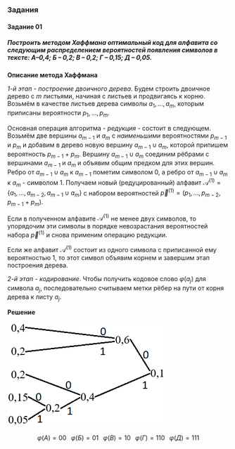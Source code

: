 ### Задания

#### Задание 01

##### Построить методом Хаффмана оптимальный код для алфавита со следующим распределением вероятностей появления символов в тексте: А–0,4; Б – 0,2; В – 0,2; Г – 0,15; Д – 0,05.

**Описание метода Хаффмана**

*1-й этап - построение двоичного дерева*. Будем строить двоичное дерево с $m$ листьями, начиная с листьев и продвигаясь к корню. Возьмём в качестве листьев дерева символы $a_1, \dotsc , a_m$, которым приписаны вероятности $p_1, \dotsc , p_m$.

Основная операция алгоритма - *редукция* - состоит в следующем. Возьмём две вершины $a_{m-1}$ и $a_m$ с *наименьшими* вероятностями $p_{m-1}$ и $p_m$ и добавим в дерево новую вершину $a_{m-1} \cup a_m$, которой припишем вероятность $p_{m-1} + p_m$. Вершину $a_{m-1} \cup a_m$ соединим рёбрами с вершинами $a_{m-1}$ и $a_m$ и объявим общим предком для этих вершин. Ребро от $a_{m-1} \cup a_m$ к $a_{m-1}$ пометим символом 0, а ребро от $a_{m-1} \cup a_m$ к $a_m$ - символом 1. Получаем новый (редуцированный) алфавит $\mathscr{A}^{(1)} = \{a_1, \dotsc , a_{m-2}, a_{m-1} \cup a_m\}$ с набором вероятностей $\vec{p}^{(1)} = (p_1, \dotsc , p_{m-2}, p_{m-1} + p_m)$.

Если в полученном алфавите $\mathscr{A}^{(1)}$ не менее двух символов, то упорядочим эти символы в порядке невозрастания вероятностей набора $\vec{p}^{(1)}$ и снова применим операцию редукции.

Если же алфавит $\mathscr{A}^{(1)}$ состоит из одного символа с приписанной ему вероятностью 1, то этот символ объявим корнем и завершим этап построения дерева.

*2-й этап - кодирование*. Чтобы получить кодовое слово $\varphi (a_j)$ для символа $a_j$, последовательно считываем метки рёбер на пути от корня дерева к листу $a_j$.

**Решение**

![Screenshot_1](./Practice_01/Screenshot_1.png)

$$\varphi (А) = 00 \;\;\; \varphi (Б) = 01 \;\;\; \varphi (В) = 10 \;\;\; \varphi (Г) = 110 \;\;\; \varphi (Д) = 111$$